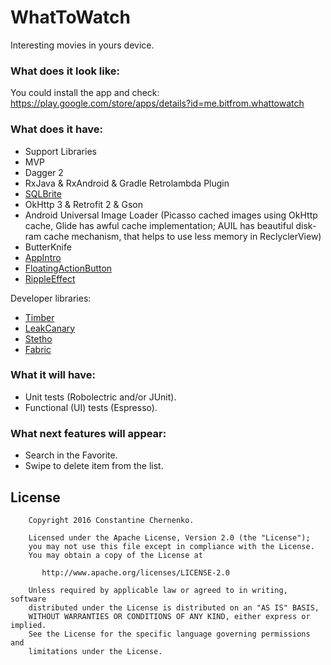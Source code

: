 # WhatToWatch
Interesting movies in yours device.

### What does it look like:

You could install the app and check:
https://play.google.com/store/apps/details?id=me.bitfrom.whattowatch

### What does it have:

* Support Libraries
* MVP
* Dagger 2
* RxJava & RxAndroid & Gradle Retrolambda Plugin
* [SQLBrite](https://github.com/square/sqlbrite)
* OkHttp 3 & Retrofit 2 & Gson
* Android Universal Image Loader (Picasso cached images using OkHttp cache, Glide has awful cache
    implementation; AUIL has beautiful disk-ram cache mechanism, that helps to use less memory in
    ReclyclerView)
* ButterKnife
* [AppIntro](https://github.com/PaoloRotolo/AppIntro)
* [FloatingActionButton](https://github.com/futuresimple/android-floating-action-button)
* [RippleEffect](https://github.com/traex/RippleEffect)

Developer libraries:
* [Timber](https://github.com/JakeWharton/timber)
* [LeakCanary](https://github.com/square/leakcanary)
* [Stetho](http://facebook.github.io/stetho/)
* [Fabric](https://fabric.io)

### What it will have:
* Unit tests (Robolectric and/or JUnit).
* Functional (UI) tests (Espresso).

### What next features will appear:
* Search in the Favorite.
* Swipe to delete item from the list.

## License

```
    Copyright 2016 Constantine Chernenko.

    Licensed under the Apache License, Version 2.0 (the "License");
    you may not use this file except in compliance with the License.
    You may obtain a copy of the License at

       http://www.apache.org/licenses/LICENSE-2.0

    Unless required by applicable law or agreed to in writing, software
    distributed under the License is distributed on an "AS IS" BASIS,
    WITHOUT WARRANTIES OR CONDITIONS OF ANY KIND, either express or implied.
    See the License for the specific language governing permissions and
    limitations under the License.
```
